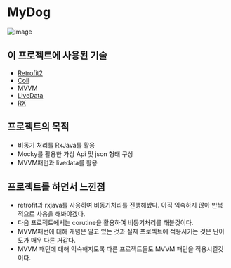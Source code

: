 # MyDog
![image](https://github.com/unso99/MyDog/assets/94777814/cc664357-8a61-41bb-9484-cba85b039d8e)

## 이 프로젝트에 사용된 기술
- [Retrofit2](https://square.github.io/retrofit/)
- [Coil](https://coil-kt.github.io/coil/)
- [MVVM](https://ko.wikipedia.org/wiki/%EB%AA%A8%EB%8D%B8-%EB%B7%B0-%EB%B7%B0%EB%AA%A8%EB%8D%B8)
- [LiveData](https://developer.android.com/topic/libraries/architecture/livedata?hl=ko)
- [RX](https://github.com/ReactiveX/RxKotlin)

## 프로젝트의 목적
- 비동기 처리를 RxJava를 활용
- Mocky를 활용한 가상 Api 및 json 형태 구상
- MVVM패턴과 livedata를 활용

## 프로젝트를 하면서 느낀점 
- retrofit과 rxjava를 사용하여 비동기처리를 진행해봤다. 아직 익숙하지 않아 반복적으로 사용을 해봐야겠다.
- 다음 프로젝트에서는 corutine을 활용하여 비동기처리를 해볼것이다.
- MVVM패턴에 대해 개념은 알고 있는 것과 실제 프로젝트에 적용시키는 것은 난이도가 매우 다른 거같다.
- MVVM 패턴에 대해 익숙해지도록 다른 프로젝트들도 MVVM 패턴을 적용시킬것이다.
